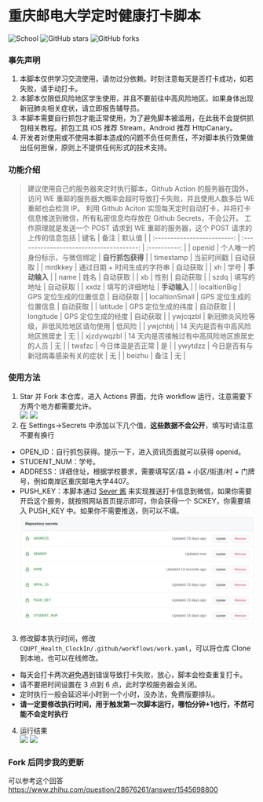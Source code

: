 # 重庆邮电大学定时健康打卡脚本

![School](https://img.shields.io/badge/School-CQUPT-green.svg)
![GitHub stars](https://img.shields.io/github/stars/ourongxing/CQUPT-Health-ClockIn)
![GitHub forks](https://img.shields.io/github/forks/ourongxing/CQUPT-Health-ClockIn)

### 事先声明

1. 本脚本仅供学习交流使用，请勿过分依赖。时刻注意每天是否打卡成功，如若失败，请手动打卡。
2. 本脚本仅限低风险地区学生使用，并且不要前往中高风险地区。如果身体出现新冠肺炎相关症状，请立即报告辅导员。
3. 本脚本需要自行抓包才能正常使用，为了避免脚本被滥用，在此我不会提供抓包相关教程。抓包工具 iOS 推荐 Stream，Android 推荐 HttpCanary。
4. 开发者对使用或不使用本脚本造成的问题不负任何责任，不对脚本执行效果做出任何担保，原则上不提供任何形式的技术支持。

### 功能介绍
> 建议使用自己的服务器来定时执行脚本，Github Action 的服务器在国外，访问 WE 重邮的服务器大概率会超时导致打卡失败，并且使用人数多后 WE 重邮也会检测 IP。
利用 Github Aciton 实现每天定时自动打卡，并将打卡信息推送到微信，所有私密信息均存放在 Github Secrets，不会公开。
工作原理就是发送一个 POST 请求到 WE 重邮的服务器，这个 POST 请求的上传的信息包括
| 键名                        | 备注                                        | 默认值           |
| :-------------------------: | :--------------------------------------:    | :----------:     |
| openid                      | 个人唯一的身份标示，与微信绑定                          | **自行抓包获得** |
| timestamp                   | 当前时间戳                                  | 自动获取         |
| mrdkkey                     | 通过日期 + 时间生成的字符串                    | 自动获取 |
| xh                          | 学号                                        | **手动输入**     |
| name                        | 姓名                                        | 自动获取         |
| xb                          | 性别                                        | 自动获取         |
| szdq                        | 填写的地址                                  | 自动获取         |
| xxdz                        | 填写的详细地址                              | **手动输入**     |
| localtionBig                | GPS 定位生成的位置信息                      | 自动获取         |
| localtionSmall              | GPS 定位生成的位置信息                      | 自动获取         |
| latitude                    | GPS 定位生成的纬度                          | 自动获取         |
| longitude                   | GPS 定位生成的经度                          | 自动获取         |
| ywjcqzbl                    | 新冠肺炎风险等级，非低风险地区请勿使用      | 低风险           |
| ywjchblj                    | 14 天内是否有中高风险地区旅居史             | 无               |
| xjzdywqzbl                  | 14 天内是否接触过有中高风险地区旅居史的人员 | 无               |
| twsfzc                      | 今日体温是否正常                            | 是               |
| ywytdzz                     | 今日是否有与新冠病毒感染有关的症状          | 无               |
| beizhu                      | 备注                                        | 无               |

### 使用方法
1. Star 并 Fork 本仓库，进入 Actions 界面，允许 workflow 运行，注意需要下方两个地方都需要允许。  
![](./img/1.jpeg)
![](./img/2.jpeg)
2. 在 Settings->Secrets 中添加以下几个值，**这些数据不会公开**，填写时请注意不要有换行
  - OPEN_ID：自行抓包获得。提示一下，进入资讯页面就可以获得 openid。
  - STUDENT_NUM：学号。
  - ADDRESS：详细住址，根据学校要求，需要填写区/县 + 小区/街道/村 + 门牌号，例如南岸区重庆邮电大学4407。
  - PUSH_KEY：本脚本通过 [Sever 酱](http://sc.ftqq.com/) 来实现推送打卡信息到微信，如果你需要开启这个服务，就按照网站首页提示即可，你会获得一个 SCKEY，你需要填入 PUSH_KEY 中。如果你不需要推送，则可以不填。 
![](./img/3.png)
3. 修改脚本执行时间，修改 `CQUPT_Health_ClockIn/.github/workflows/work.yaml`，可以将仓库 Clone 到本地，也可以在线修改。
  - 每天会打卡两次避免遇到错误导致打卡失败，放心，脚本会检查重复打卡。
  - 请不要把时间设置在 3 点到 6 点，此时学校服务器会关闭。
  - 定时执行一般会延迟半小时到一个小时，没办法，免费版要排队。
  - **请一定要修改执行时间，用于触发第一次脚本运行，哪怕分钟+1也行，不然可能不会定时执行**
4. 运行结果  
![](./img/4.jpeg)
![](./img/5.jpeg)

### Fork 后同步我的更新
可以参考这个回答  
https://www.zhihu.com/question/28676261/answer/1545698800
